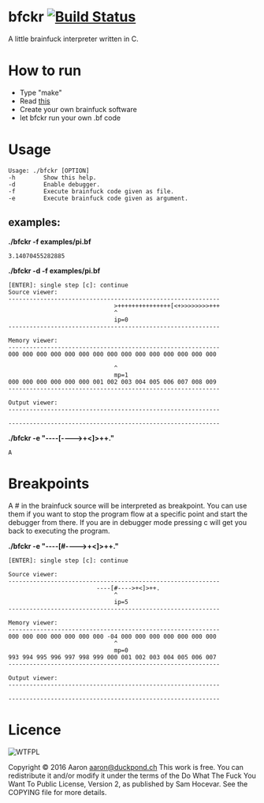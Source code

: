 # bfckr [![Build Status](https://travis-ci.org/id101010/bfckr.svg?branch=master)](https://travis-ci.org/id101010/bfckr)
A little brainfuck interpreter written in C.

# How to run
* Type "make"
* Read [this](https://en.wikipedia.org/wiki/Brainf**k)
* Create your own brainfuck software
* let bfckr run your own .bf code

# Usage
~~~~
Usage: ./bfckr [OPTION]
-h        Show this help.
-d        Enable debugger.
-f        Execute brainfuck code given as file.
-e        Execute brainfuck code given as argument.
~~~~



## examples:

**./bfckr -f examples/pi.bf**
~~~~
3.14070455282885
~~~~

**./bfckr -d -f examples/pi.bf**
~~~~
[ENTER]: single step [c]: continue
Source viewer:                                            
------------------------------------------------------------
                              >+++++++++++++++[<+>>>>>>>>+++
                              ^                             
                              ip=0                         
------------------------------------------------------------

Memory viewer:                                            
------------------------------------------------------------
000 000 000 000 000 000 000 000 000 000 000 000 000 000 000 

                              ^                             
                              mp=1                         
000 000 000 000 000 000 001 002 003 004 005 006 007 008 009 
------------------------------------------------------------

Output viewer:                                              
------------------------------------------------------------

------------------------------------------------------------
~~~~

**./bfckr -e "----[---->+<]>++."**
~~~~
A
~~~~

# Breakpoints

A # in the brainfuck source will be interpreted as breakpoint. You can use them if you want to stop the program flow at a specific point and start the debugger from there. If you are in debugger mode pressing c will get you back to executing the program.

**./bfckr -e "----[#---->+<]>++."**
~~~~
[ENTER]: single step [c]: continue

Source viewer:                                            
------------------------------------------------------------
                         ----[#---->+<]>++.
                              ^                             
                              ip=5                         
------------------------------------------------------------

Memory viewer:                                            
------------------------------------------------------------
000 000 000 000 000 000 000 -04 000 000 000 000 000 000 000 
                              ^                             
                              mp=0                         
993 994 995 996 997 998 999 000 001 002 003 004 005 006 007 
------------------------------------------------------------

Output viewer:                                              
------------------------------------------------------------

------------------------------------------------------------
~~~~

# Licence

![WTFPL](http://www.wtfpl.net/wp-content/uploads/2012/12/logo-220x1601.png)

Copyright © 2016 Aaron aaron@duckpond.ch
This work is free. You can redistribute it and/or modify it under the
terms of the Do What The Fuck You Want To Public License, Version 2,
as published by Sam Hocevar. See the COPYING file for more details.
